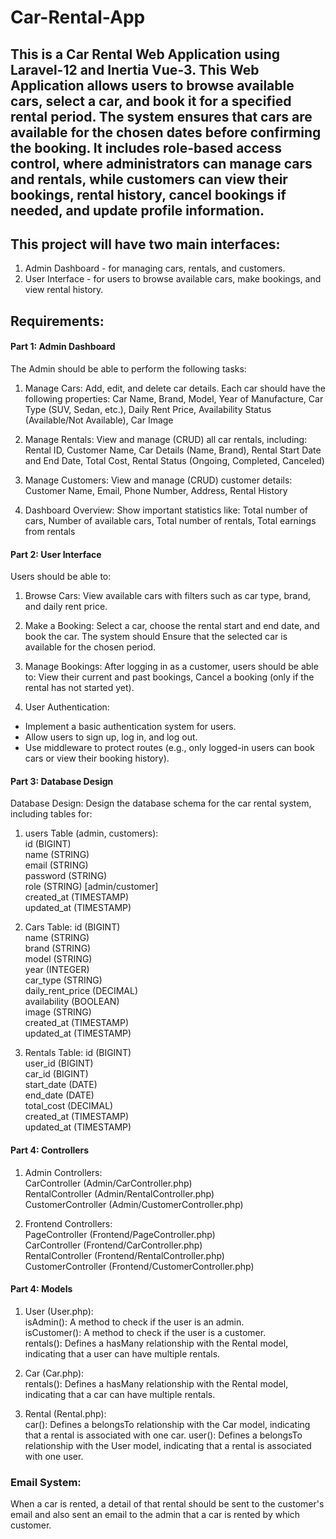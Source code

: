 # Car-Rental-App
This is a Car Rental Web Application using Laravel-12 and Inertia Vue-3. This Web Application allows users to browse available cars, select a car, and book it for a specified rental period. The system ensures that cars are available for the chosen dates before confirming the booking. It includes role-based access control, where administrators can manage cars and rentals, while customers can view their bookings, rental history, cancel bookings if needed, and update profile information.
--------------------------------------------------------------------------------------------------------
 

## This project will have two main interfaces:

1. Admin Dashboard - for managing cars, rentals, and customers.
2. User Interface - for users to browse available cars, make bookings, and view rental history.

 

## Requirements:

#### Part 1: Admin Dashboard 
The Admin should be able to perform the following tasks:

1. Manage Cars: Add, edit, and delete car details. Each car should have the following properties: Car Name, Brand, Model, Year of Manufacture, Car Type (SUV, Sedan, etc.), Daily Rent Price, Availability Status (Available/Not Available), Car Image

2. Manage Rentals: View and manage (CRUD) all car rentals, including: Rental ID, Customer Name, Car Details (Name, Brand), Rental Start Date and End Date, Total Cost, Rental Status (Ongoing, Completed, Canceled)

3. Manage Customers: View and manage (CRUD) customer details: Customer Name, Email, Phone Number, Address, Rental History

4. Dashboard Overview: Show important statistics like: Total number of cars, Number of available cars, Total number of rentals, Total earnings from rentals



#### Part 2: User Interface
Users should be able to:

1. Browse Cars: View available cars with filters such as car type, brand, and daily rent price.

2. Make a Booking: Select a car, choose the rental start and end date, and book the car. The system should Ensure that the selected car is available for the chosen period.
 
3. Manage Bookings: After logging in as a customer, users should be able to: View their current and past bookings, Cancel a booking (only if the rental has not started yet).

4. User Authentication: 
 - Implement a basic authentication system for users.
 - Allow users to sign up, log in, and log out.
 - Use middleware to protect routes (e.g., only logged-in users can book cars or view their booking history).

 

#### Part 3: Database Design
Database Design: Design the database schema for the car rental system, including tables for:
1. users Table (admin, customers): <br>
id (BIGINT) <br>
name (STRING) <br>
email (STRING) <br>
password (STRING) <br>
role (STRING) [admin/customer] <br>
created_at (TIMESTAMP) <br>
updated_at (TIMESTAMP) <br>


2. Cars Table:
id (BIGINT) <br>
name (STRING) <br>
brand (STRING) <br>
model (STRING) <br>
year (INTEGER) <br>
car_type (STRING) <br>
daily_rent_price (DECIMAL) <br>
availability (BOOLEAN) <br>
image (STRING) <br>
created_at (TIMESTAMP) <br>
updated_at (TIMESTAMP) <br>


3. Rentals Table:
id (BIGINT) <br>
user_id (BIGINT) <br>
car_id (BIGINT) <br>
start_date (DATE) <br>
end_date (DATE) <br>
total_cost (DECIMAL) <br>
created_at (TIMESTAMP) <br>
updated_at (TIMESTAMP) <br>


#### Part 4: Controllers

1. Admin Controllers: <br>
CarController (Admin/CarController.php) <br>
RentalController (Admin/RentalController.php) <br>
CustomerController (Admin/CustomerController.php) <br>

2. Frontend Controllers: <br>
PageController (Frontend/PageController.php) <br>
CarController (Frontend/CarController.php) <br>
RentalController (Frontend/RentalController.php) <br>
CustomerController (Frontend/CustomerController.php) <br>


#### Part 4: Models

1. User (User.php): <br>
isAdmin(): A method to check if the user is an admin. <br>
isCustomer(): A method to check if the user is a customer. <br>
rentals(): Defines a hasMany relationship with the Rental model, indicating that a user can have multiple rentals. <br>

2. Car (Car.php): <br>
rentals(): Defines a hasMany relationship with the Rental model, indicating that a car can have multiple rentals.

3. Rental (Rental.php): <br>
car(): Defines a belongsTo relationship with the Car model, indicating that a rental is associated with one car.
user(): Defines a belongsTo relationship with the User model, indicating that a rental is associated with one user.


### Email System: 
When a car is rented, a detail of that rental should be sent to the customer's email and also sent an email to the admin that a car is rented by which customer.